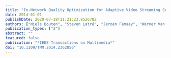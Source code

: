 ```yaml
---
title: "In-Network Quality Optimization for Adaptive Video Streaming Services"
date: 2014-01-01
publishDate: 2020-07-18T11:21:23.852678Z
authors: ["Niels Bouten", "Steven Latré", "Jeroen Famaey", "Werner Van Leekwijck", "Filip De Turck"]
publication_types: ["2"]
abstract: ""
featured: false
publication: "*IEEE Transactions on Multimedia*"
doi: "10.1109/TMM.2014.2362856"
---
```



